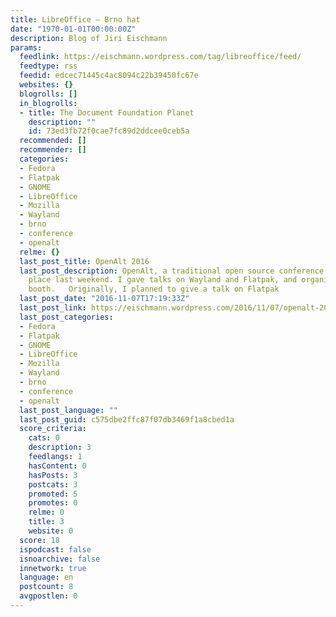 ```yaml
---
title: LibreOffice – Brno hat
date: "1970-01-01T00:00:00Z"
description: Blog of Jiri Eischmann
params:
  feedlink: https://eischmann.wordpress.com/tag/libreoffice/feed/
  feedtype: rss
  feedid: edcec71445c4ac8094c22b39450fc67e
  websites: {}
  blogrolls: []
  in_blogrolls:
  - title: The Document Foundation Planet
    description: ""
    id: 73ed3fb72f0cae7fc89d2ddcee0ceb5a
  recommended: []
  recommender: []
  categories:
  - Fedora
  - Flatpak
  - GNOME
  - LibreOffice
  - Mozilla
  - Wayland
  - brno
  - conference
  - openalt
  relme: {}
  last_post_title: OpenAlt 2016
  last_post_description: OpenAlt, a traditional open source conference in Brno, took
    place last weekend. I gave talks on Wayland and Flatpak, and organized a Fedora
    booth.   Originally, I planned to give a talk on Flatpak
  last_post_date: "2016-11-07T17:19:33Z"
  last_post_link: https://eischmann.wordpress.com/2016/11/07/openalt-2017/
  last_post_categories:
  - Fedora
  - Flatpak
  - GNOME
  - LibreOffice
  - Mozilla
  - Wayland
  - brno
  - conference
  - openalt
  last_post_language: ""
  last_post_guid: c575dbe2ffc87f07db3469f1a8cbed1a
  score_criteria:
    cats: 0
    description: 3
    feedlangs: 1
    hasContent: 0
    hasPosts: 3
    postcats: 3
    promoted: 5
    promotes: 0
    relme: 0
    title: 3
    website: 0
  score: 18
  ispodcast: false
  isnoarchive: false
  innetwork: true
  language: en
  postcount: 8
  avgpostlen: 0
---
```

